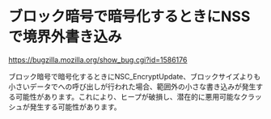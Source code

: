 # ブロック暗号で暗号化するときにNSSで境界外書き込み

https://bugzilla.mozilla.org/show_bug.cgi?id=1586176

ブロック暗号で暗号化するときにNSC_EncryptUpdate、ブロックサイズよりも小さいデータでへの呼び出しが行われた場合、範囲外の小さな書き込みが発生する可能性があります。これにより、ヒープが破損し、潜在的に悪用可能なクラッシュが発生する可能性があります。
